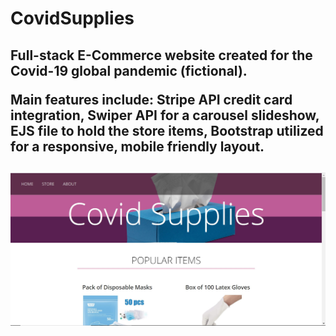 # CovidSupplies
<h2>Full-stack E-Commerce website created for the Covid-19 global pandemic (fictional).
 
 Main features include: Stripe API credit card integration, Swiper API for a carousel slideshow, EJS file to hold the store items, Bootstrap utilized for a responsive, mobile friendly layout.<h2>
  
<img src="readmepic.jpg" width="auto" height="auto" />
